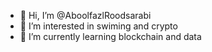 - 👋 Hi, I’m @AboolfazlRoodsarabi
- 👀 I’m interested in swiming and crypto
- 🌱 I’m currently learning blockchain and data 
